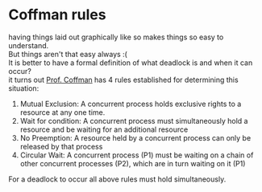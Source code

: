 # Coffman rules

having things laid out graphically like so makes things so easy to understand.<br>
But things aren't that easy always :( <br>
It is better to have a formal definition of what deadlock is and when it can occur? <br>
it turns out [Prof. Coffman](https://en.wikipedia.org/wiki/Edward_G._Coffman_Jr.) has 4 rules established for
determining
this situation:

1. Mutual Exclusion: A concurrent process holds exclusive rights to a resource at any one time.
2. Wait for condition: A concurrent process must simultaneously hold a resource and be waiting for an additional
   resource
3. No Preemption: A resource held by a concurrent process can only be released by that process
4. Circular Wait: A concurrent process (P1) must be waiting on a chain of other concurrent processes (P2), which
   are in turn waiting on it (P1)

For a deadlock to occur all above rules must hold simultaneously.

